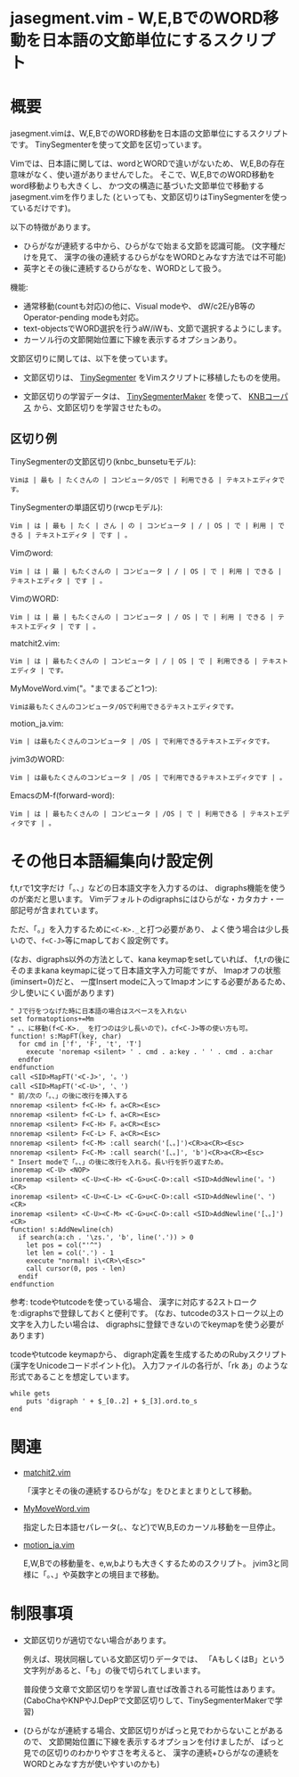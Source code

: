 jasegment.vim - W,E,BでのWORD移動を日本語の文節単位にするスクリプト
===================================================================

概要
====

jasegment.vimは、W,E,BでのWORD移動を日本語の文節単位にするスクリプトです。
TinySegmenterを使って文節を区切っています。

Vimでは、日本語に関しては、wordとWORDで違いがないため、
W,E,Bの存在意味がなく、使い道がありませんでした。
そこで、W,E,BでのWORD移動をword移動よりも大きくし、
かつ文の構造に基づいた文節単位で移動するjasegment.vimを作りました
(といっても、文節区切りはTinySegmenterを使っているだけです)。

以下の特徴があります。
* ひらがなが連続する中から、ひらがなで始まる文節を認識可能。
  (文字種だけを見て、
  漢字の後の連続するひらがなをWORDとみなす方法では不可能)
* 英字とその後に連続するひらがなを、WORDとして扱う。

機能:
* 通常移動(countも対応)の他に、Visual modeや、
  dW/c2E/yB等のOperator-pending modeも対応。
* text-objectsでWORD選択を行うaW/iWも、文節で選択するようにします。
* カーソル行の文節開始位置に下線を表示するオプションあり。

文節区切りに関しては、以下を使っています。
* 文節区切りは、
  [TinySegmenter](http://chasen.org/~taku/software/TinySegmenter/)
  をVimスクリプトに移植したものを使用。

* 文節区切りの学習データは、
  [TinySegmenterMaker](http://shogo82148.github.com/blog/2012/11/23/tinysegmentermaker/)
  を使って、
  [KNBコーパス](http://nlp.ist.i.kyoto-u.ac.jp/kuntt/#ga739fe2)
  から、文節区切りを学習させたもの。

区切り例
--------

TinySegmenterの文節区切り(knbc_bunsetuモデル):

    Vimは | 最も | たくさんの | コンピュータ/OSで | 利用できる | テキストエディタです。

TinySegmenterの単語区切り(rwcpモデル):

    Vim | は | 最も | たく | さん | の | コンピュータ | / | OS | で | 利用 | できる | テキストエディタ | です | 。

Vimのword:

    Vim | は | 最 | もたくさんの | コンピュータ | / | OS | で | 利用 | できる | テキストエディタ | です | 。

VimのWORD:

    Vim | は | 最 | もたくさんの | コンピュータ | / OS | で | 利用 | できる | テキストエディタ | です | 。

matchit2.vim:

    Vim | は | 最もたくさんの | コンピュータ | / | OS | で | 利用できる | テキストエディタ | です。

MyMoveWord.vim("。"までまるごと1つ):

    Vimは最もたくさんのコンピュータ/OSで利用できるテキストエディタです。

motion_ja.vim:

    Vim | は最もたくさんのコンピュータ | /OS | で利用できるテキストエディタです。

jvim3のWORD:

    Vim | は最もたくさんのコンピュータ | /OS | で利用できるテキストエディタです | 。

EmacsのM-f(forward-word):

    Vim | は | 最もたくさんの | コンピュータ | /OS | で | 利用できる | テキストエディタです | 。

その他日本語編集向け設定例
==========================

f,t,rで1文字だけ「。、」などの日本語文字を入力するのは、
digraphs機能を使うのが楽だと思います。
Vimデフォルトのdigraphsにはひらがな・カタカナ・一部記号が含まれています。

ただ、「。」を入力するために`<C-K>._`と打つ必要があり、
よく使う場合は少し長いので、`f<C-J>`等にmapしておく設定例です。

(なお、digraphs以外の方法として、kana keymapをsetしていれば、
f,t,rの後にそのままkana keymapに従って日本語文字入力可能ですが、
lmapオフの状態(iminsert=0)だと、
一度Insert modeに入ってlmapオンにする必要があるため、
少し使いにくい面があります)

    " Jで行をつなげた時に日本語の場合はスペースを入れない
    set formatoptions+=Mm
    " 。、に移動(f<C-K>._ を打つのは少し長いので)。cf<C-J>等の使い方も可。
    function! s:MapFT(key, char)
      for cmd in ['f', 'F', 't', 'T']
        execute 'noremap <silent> ' . cmd . a:key . ' ' . cmd . a:char
      endfor
    endfunction
    call <SID>MapFT('<C-J>', '。')
    call <SID>MapFT('<C-U>', '、')
    " 前/次の「。、」の後に改行を挿入する
    nnoremap <silent> f<C-H> f。a<CR><Esc>
    nnoremap <silent> f<C-L> f、a<CR><Esc>
    nnoremap <silent> F<C-H> F。a<CR><Esc>
    nnoremap <silent> F<C-L> F、a<CR><Esc>
    nnoremap <silent> f<C-M> :call search('[、。]')<CR>a<CR><Esc>
    nnoremap <silent> F<C-M> :call search('[、。]', 'b')<CR>a<CR><Esc>
    " Insert modeで「。、」の後に改行を入れる。長い行を折り返すため。
    inoremap <C-U> <NOP>
    inoremap <silent> <C-U><C-H> <C-G>u<C-O>:call <SID>AddNewline('。')<CR>
    inoremap <silent> <C-U><C-L> <C-G>u<C-O>:call <SID>AddNewline('、')<CR>
    inoremap <silent> <C-U><C-M> <C-G>u<C-O>:call <SID>AddNewline('[、。]')<CR>
    function! s:AddNewline(ch)
      if search(a:ch . '\zs.', 'b', line('.')) > 0
        let pos = col("'^")
        let len = col('.') - 1
        execute "normal! i\<CR>\<Esc>"
        call cursor(0, pos - len)
      endif
    endfunction

参考: tcodeやtutcodeを使っている場合、
漢字に対応する2ストロークを:digraphsで登録しておくと便利です。
(なお、tutcodeの3ストローク以上の文字を入力したい場合は、
digraphsに登録できないのでkeymapを使う必要があります)

tcodeやtutcode keymapから、
digraph定義を生成するためのRubyスクリプト(漢字をUnicodeコードポイント化)。
入力ファイルの各行が、「rk あ」のような形式であることを想定しています。

    while gets
        puts 'digraph ' + $_[0..2] + $_[3].ord.to_s
    end

関連
====

* [matchit2.vim](http://www.fenix.ne.jp/~G-HAL/soft/nosettle/#vim)

    「漢字とその後の連続するひらがな」をひとまとまりとして移動。

* [MyMoveWord.vim](https://sites.google.com/site/fudist/Home/mylib#TOC-w-b-W-E-B-)

    指定した日本語セパレータ(。、など)でW,B,Eのカーソル移動を一旦停止。

* [motion_ja.vim](https://github.com/deton/motion_ja.vim)

    E,W,Bでの移動量を、e,w,bよりも大きくするためのスクリプト。
    jvim3と同様に「。、」や英数字との境目まで移動。

制限事項
========

* 文節区切りが適切でない場合があります。

    例えば、現状同梱している文節区切りデータでは、
    「AもしくはB」という文字列があると、「も」の後で切られてしまいます。

    普段使う文章で文節区切りを学習し直せば改善される可能性はあります。
    (CaboChaやKNPやJ.DepPで文節区切りして、TinySegmenterMakerで学習)

* (ひらがなが連続する場合、文節区切りがぱっと見でわからないことがあるので、
  文節開始位置に下線を表示するオプションを付けましたが、
  ぱっと見での区切りのわかりやすさを考えると、
  漢字の連続+ひらがなの連続をWORDとみなす方が使いやすいのかも)
